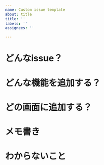 ```yaml
---
name: Custom issue template
about: title
title: ''
labels: ''
assignees: ''

---
```


# どんなissue？

# どんな機能を追加する？

# どの画面に追加する？

# メモ書き

# わからないこと
